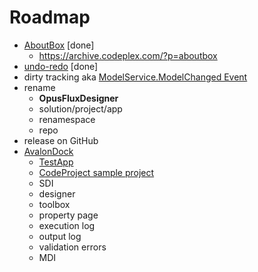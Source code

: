 # Roadmap
* [AboutBox](https://www.nuget.org/packages/AboutBox/) [done]
  * https://archive.codeplex.com/?p=aboutbox
* [undo-redo](https://docs.microsoft.com/en-us/archive/blogs/kushals/undo-redo-programmatically) [done]
* dirty tracking aka  [ModelService.ModelChanged Event](https://docs.microsoft.com/en-us/dotnet/api/system.activities.presentation.services.modelservice.modelchanged?view=netframework-4.8)
* rename
  * **OpusFluxDesigner**
  * solution/project/app
  * renamespace
  * repo
* release on GitHub
* [AvalonDock](https://github.com/Dirkster99/AvalonDock)
  * [TestApp](https://github.com/Dirkster99/AvalonDock/tree/master/source/TestApp)
  * [CodeProject sample project](https://www.codeproject.com/Articles/239342/AvalonDock-and-MVVM)
  * SDI
  * designer
  * toolbox
  * property page
  * execution log
  * output log
  * validation errors
  * MDI

